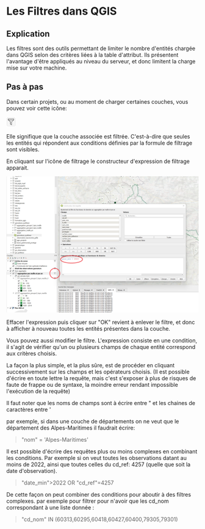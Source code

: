 # Les Filtres dans QGIS

## Explication
Les filtres sont des outils permettant de limiter le nombre d'entités chargée dans QGIS selon des critères liées à la table d'attribut. 
Ils présentent l'avantage d'être appliqués au niveau du serveur, et donc limitent la charge mise sur votre machine.



## Pas à pas

Dans certain projets, ou au moment de charger certaines couches, vous pouvez voir cette icône: 

![](./img/symbole_filtre.png)


Elle signifique que la couche associée est filtrée. C'est-à-dire que seules les entités qui répondent aux conditions définies par la formule de filtrage sont visibles.

En cliquant sur l'icône de filtrage le constructeur d'expression de filtrage apparait. 

![](./img/filtre_couche.png)

Effacer l'expression puis cliquer sur "OK" revient à enlever le filtre, et donc à afficher à nouveau toutes les entités présentes dans la couche. 



Vous pouvez aussi modifier le filtre.
L'expression consiste en une condition, il s'agit de vérifier qu'un ou plusieurs champs de chaque entité correspond aux critères choisis. 

La façon la plus simple, et la plus sûre, est de procéder en cliquant successivement sur les champs et les opérateurs choisis. 
(Il est possible d'écrire en toute lettre la requête, mais c'est s'exposer à plus de risques de faute de frappe ou de syntaxe, la moindre erreur rendant impossible l'exécution de la requête)

Il faut noter que les noms de champs sont à écrire entre " et les chaines de caractères entre '

par exemple, si dans une couche de départements on ne veut que le département des Alpes-Maritimes il faudrait écrire:

> "nom" = 'Alpes-Maritimes'


Il est possible d'écrire des requêtes plus ou moins complexes en combinant les conditions.
Par exemple si on veut toutes les observations datant au moins de 2022, ainsi que toutes celles du cd_ref: 4257 (quelle que soit la date d'observation).

> "date_min">2022 OR "cd_ref"=4257

De cette façon on peut combiner des conditions pour aboutir à des filtres complexes. 
par exemple pour filtrer pour n'avoir que les cd_nom correspondant à une liste donnée : 

> "cd_nom" IN (60313,60295,60418,60427,60400,79305,79301)





